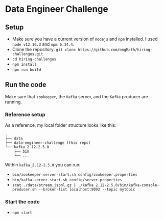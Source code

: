 # Data Engineer Challenge
## Setup
- Make sure you have a current version of `nodejs` and `npm` installed. I used `node v12.16.3` and `npm 6.14.4`.
- Clone the repository: `git clone https://github.com/omgMath/hiring-challenges.git`
- `cd hiring-challenges`
- `npm install`
- `npm run build`

## Run the code
Make sure that `zookeeper`, the `Kafka` server, and the `Kafka` producer are running.

### Reference setup
As a reference, my local folder structure looks like this:

```
.
├── data
├── data-engineer-challenge (this repo)
└── kafka_2.12-2.5.0
    ├── bin
    └── ...
```

Within `kafka_2.12-2.5.0` you can run:
- `bin/zookeeper-server-start.sh config/zookeeper.properties`
- `bin/kafka-server-start.sh config/server.properties`
- `zcat ./data/stream.jsonl.gz | ./kafka_2.12-2.5.0/bin/kafka-console-producer.sh --broker-list localhost:9092 --topic mytopic`

### Start the code
- `npm start`
